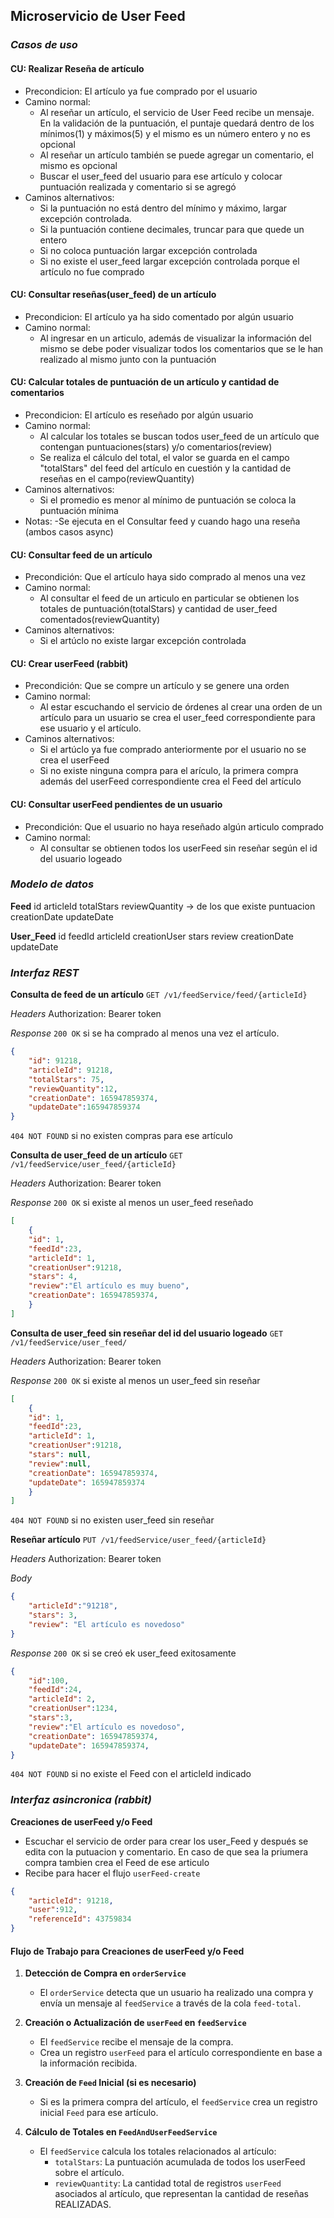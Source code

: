 ## Microservicio de User Feed

### *Casos de uso*

#### CU: Realizar Reseña de artículo
- Precondicion: El artículo ya fue comprado por el usuario 
- Camino normal:
	- Al reseñar un artículo, el servicio de User Feed recibe un mensaje. En la validación de la puntuación, el puntaje quedará dentro de los mínimos(1) y máximos(5) y el mismo es un número entero y no es opcional
    - Al reseñar un artículo también se puede agregar un comentario, el mismo es opcional
	- Buscar el user_feed del usuario para ese artículo y colocar puntuación realizada y comentario si se agregó
- Caminos alternativos:
	- Si la puntuación no está dentro del mínimo y máximo, largar excepción controlada.
    - Si la puntuación contiene decimales, truncar para que quede un entero
    - Si no coloca puntuación largar excepción controlada
    - Si no existe el user_feed largar excepción controlada porque el artículo no fue comprado

#### CU: Consultar reseñas(user_feed) de un artículo
- Precondicion: El artículo ya ha sido comentado por algún usuario
- Camino normal:
	- Al ingresar en un articulo, además de visualizar la información del mismo se debe poder visualizar todos los comentarios que se le han realizado al mismo junto con la puntuación 
#### CU: Calcular totales de puntuación de un artículo y cantidad de comentarios
- Precondicion: El artículo es reseñado  por algún usuario
- Camino normal:
	- Al calcular los totales se buscan todos user_feed de un artículo que contengan puntuaciones(stars) y/o comentarios(review)
	- Se realiza el cálculo del total, el valor se guarda en el campo "totalStars" del feed del artículo en cuestión y la cantidad de reseñas en el campo(reviewQuantity)
- Caminos alternativos:
	- Si el promedio es menor al mínimo de puntuación se coloca la puntuación mínima
- Notas:
    -Se ejecuta en el Consultar feed y cuando hago una reseña (ambos casos async)

#### CU: Consultar feed de un artículo
- Precondición: Que el artículo haya sido comprado al menos una vez 
- Camino normal:
    - Al consultar el feed de un articulo en particular se obtienen los totales de puntuación(totalStars) y cantidad de user_feed comentados(reviewQuantity)
- Caminos alternativos:
    - Si el artúclo no existe largar excepción controlada

#### CU: Crear userFeed (rabbit)
- Precondición: Que se compre un artículo y se genere una orden
- Camino normal:
    - Al estar escuchando el servicio de órdenes al crear una orden de un artículo para un usuario se crea el user_feed correspondiente para ese usuario y el artículo.
- Caminos alternativos:
    - Si el artúclo ya fue comprado anteriormente por el usuario no se crea el userFeed
    - Si no existe ninguna compra para el arículo, la primera compra además del userFeed correspondiente crea el Feed del artículo

#### CU: Consultar userFeed pendientes de un usuario
- Precondición: Que el usuario no haya reseñado algún articulo comprado
- Camino normal:
    - Al consultar se obtienen todos los userFeed sin reseñar según el id del usuario logeado

### *Modelo de datos*


**Feed**
id
articleId
totalStars
reviewQuantity -> de los que existe puntuacion 
creationDate
updateDate

**User_Feed**
id
feedId
articleId
creationUser
stars
review
creationDate
updateDate


### *Interfaz REST*


**Consulta de feed de un artículo**
`GET /v1/feedService/feed/{articleId}` 


*Headers*
Authorization: Bearer token

*Response*
`200 OK` si se ha comprado al menos una vez el artículo.
```json
{
    "id": 91218,
    "articleId": 91218,
    "totalStars": 75,
    "reviewQuantity":12,
    "creationDate": 165947859374,
    "updateDate":165947859374
}
```

`404 NOT FOUND` si no existen compras para ese artículo


**Consulta de user_feed de un artículo**
`GET /v1/feedService/user_feed/{articleId}` 

*Headers*
Authorization: Bearer token

*Response*
`200 OK` si existe al menos un user_feed reseñado
```json
[
    {
    "id": 1,
    "feedId":23,
    "articleId": 1,
    "creationUser":91218,
    "stars": 4,
    "review":"El artículo es muy bueno",
    "creationDate": 165947859374,
    }
]
```

**Consulta de user_feed sin reseñar del id del usuario logeado**
`GET /v1/feedService/user_feed/` 

*Headers*
Authorization: Bearer token

*Response*
`200 OK` si existe al menos un user_feed sin reseñar
```json
[
    {
    "id": 1,
    "feedId":23,
    "articleId": 1,
    "creationUser":91218,
    "stars": null,
    "review":null,
    "creationDate": 165947859374,
    "updateDate": 165947859374
    }
]
```

`404 NOT FOUND` si no existen user_feed sin reseñar

**Reseñar artículo**
`PUT /v1/feedService/user_feed/{articleId}` 

*Headers*
Authorization: Bearer token

*Body*
```json
{
    "articleId":"91218",
    "stars": 3,
    "review": "El artículo es novedoso"
}
```

*Response*
`200 OK` si se creó ek user_feed exitosamente
```json
{
    "id":100,
    "feedId":24,
    "articleId": 2,
    "creationUser":1234,
    "stars":3,
    "review":"El artículo es novedoso",
    "creationDate": 165947859374,
    "updateDate": 165947859374,
}
```

`404 NOT FOUND` si no existe el Feed con el articleId indicado

### *Interfaz asincronica (rabbit)*

**Creaciones de userFeed y/o Feed**
- Escuchar el servicio de order para crear los user_Feed y después se edita con la putuacion y comentario. En caso de que sea la priumera compra tambien crea el Feed de ese articulo
- Recibe para hacer el flujo `userFeed-create`

```json
{
	"articleId": 91218,
    "user":912,
	"referenceId": 43759834
}
```

#### Flujo de Trabajo para Creaciones de userFeed y/o Feed

1. **Detección de Compra en `orderService`**
   - El `orderService` detecta que un usuario ha realizado una compra y envía un mensaje al `feedService` a través de la cola `feed-total`.

2. **Creación o Actualización de `userFeed` en `feedService`**
   - El `feedService` recibe el mensaje de la compra.
   - Crea un registro `userFeed` para el artículo correspondiente en base a la información recibida.

3. **Creación de `Feed` Inicial (si es necesario)**
   - Si es la primera compra del artículo, el `feedService` crea un registro inicial `Feed` para ese artículo.

4. **Cálculo de Totales en `FeedAndUserFeedService`**
   - El `feedService` calcula los totales relacionados al artículo:
     - `totalStars`: La puntuación acumulada de todos los userFeed sobre el artículo.
     - `reviewQuantity`: La cantidad total de registros `userFeed` asociados al artículo, que representan la cantidad de reseñas REALIZADAS.


